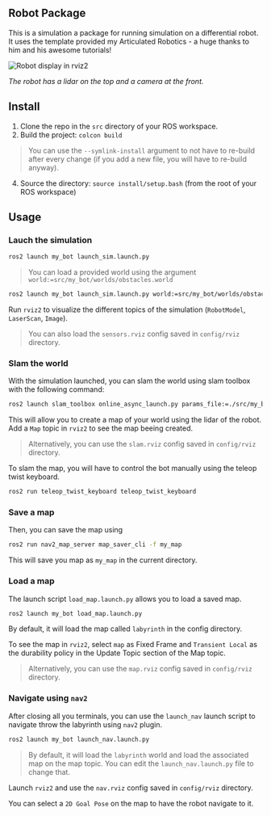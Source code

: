 ## Robot Package

This is a simulation a package for running simulation on a differential robot.
It uses the template provided my Articulated Robotics - a huge thanks to him and his awesome tutorials!

![Robot display in rviz2](https://i.imgur.com/0iKLL6t.png)

*The robot has a lidar on the top and a camera at the front.*

## Install

1. Clone the repo in the `src` directory of your ROS workspace.
2. Build the project: `colcon build`
> You can use the `--symlink-install` argument to not have to re-build after every change (if you add a new file, you will have to re-build anyway).
4. Source the directory: `source install/setup.bash` (from the root of your ROS workspace)

## Usage

### Lauch the simulation

```bash
ros2 launch my_bot launch_sim.launch.py
```

> You can load a provided world using the argument `world:=src/my_bot/worlds/obstacles.world`

```bash
ros2 launch my_bot launch_sim.launch.py world:=src/my_bot/worlds/obstacles.world
```

Run `rviz2` to visualize the different topics of the simulation (`RobotModel`, `LaserScan`, `Image`).

> You can also load the `sensors.rviz` config saved in `config/rviz` directory.

### Slam the world

With the simulation launched, you can slam the world using slam toolbox with the following command:
```bash
ros2 launch slam_toolbox online_async_launch.py params_file:=./src/my_bot/config/mapper_params_online_async.yaml use_sim_time:=true
```
This will allow you to create a map of your world using the lidar of the robot. Add a `Map` topic in `rviz2` to see the map beeing created.

> Alternatively, you can use the `slam.rviz` config saved in `config/rviz` directory.

To slam the map, you will have to control the bot manually using the teleop twist keyboard.

```bash
ros2 run teleop_twist_keyboard teleop_twist_keyboard 
```

### Save a map

Then, you can save the map using 
```bash
ros2 run nav2_map_server map_saver_cli -f my_map
```

This will save you map as `my_map` in the current directory.

### Load a map

The launch script `load_map.launch.py` allows you to load a saved map.
```bash
ros2 launch my_bot load_map.launch.py 
```

By default, it will load the map called `labyrinth` in the config directory.

To see the map in `rviz2`, select `map` as Fixed Frame and `Transient Local` as the durability policy in the Update Topic section of the Map topic. 

> Alternatively, you can use the `map.rviz` config saved in `config/rviz` directory.

### Navigate using `nav2`

After closing all you terminals, you can use the `launch_nav` launch script to navigate throw the labyrinth using `nav2` plugin. 

```bash
ros2 launch my_bot launch_nav.launch.py 
```

> By default, it will load the `labyrinth` world and load the associated map on the map topic. You can edit the `launch_nav.launch.py` file to change that.

Launch `rviz2` and use the `nav.rviz` config saved in `config/rviz` directory.

You can select a `2D Goal Pose` on the map to have the robot navigate to it.
